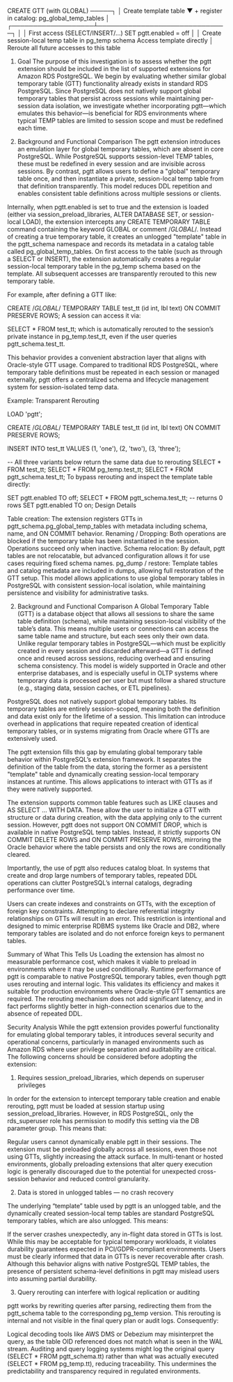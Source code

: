 CREATE GTT (with GLOBAL) ─────┐
                             │
     Create template table   ▼
         + register in catalog: pg_global_temp_tables
                             │
         ┌───────────────────┴──────────────────────────────┐
         │                                                  │
First access (SELECT/INSERT/...)                       SET pgtt.enabled = off
         │                                                  │
Create session-local temp table in pg_temp schema       Access template directly
         │
Reroute all future accesses to this table


1. Goal
The purpose of this investigation is to assess whether the pgtt extension should be included in the list of supported extensions for Amazon RDS PostgreSQL. We begin by evaluating whether similar global temporary table (GTT) functionality already exists in standard RDS PostgreSQL. Since PostgreSQL does not natively support global temporary tables that persist across sessions while maintaining per-session data isolation, we investigate whether incorporating pgtt—which emulates this behavior—is beneficial for RDS environments where typical TEMP tables are limited to session scope and must be redefined each time.

2. Background and Functional Comparison
The pgtt extension introduces an emulation layer for global temporary tables, which are absent in core PostgreSQL. While PostgreSQL supports session-level TEMP tables, these must be redefined in every session and are invisible across sessions. By contrast, pgtt allows users to define a "global" temporary table once, and then instantiate a private, session-local temp table from that definition transparently. This model reduces DDL repetition and enables consistent table definitions across multiple sessions or clients.

Internally, when pgtt.enabled is set to true and the extension is loaded (either via session_preload_libraries, ALTER DATABASE SET, or session-local LOAD), the extension intercepts any CREATE TEMPORARY TABLE command containing the keyword GLOBAL or comment /*GLOBAL*/. Instead of creating a true temporary table, it creates an unlogged "template" table in the pgtt_schema namespace and records its metadata in a catalog table called pg_global_temp_tables. On first access to the table (such as through a SELECT or INSERT), the extension automatically creates a regular session-local temporary table in the pg_temp schema based on the template. All subsequent accesses are transparently rerouted to this new temporary table.

For example, after defining a GTT like:

CREATE /*GLOBAL*/ TEMPORARY TABLE test_tt (id int, lbl text) ON COMMIT PRESERVE ROWS;
A session can access it via:

SELECT * FROM test_tt;
which is automatically rerouted to the session’s private instance in pg_temp.test_tt, even if the user queries pgtt_schema.test_tt.

This behavior provides a convenient abstraction layer that aligns with Oracle-style GTT usage. Compared to traditional RDS PostgreSQL, where temporary table definitions must be repeated in each session or managed externally, pgtt offers a centralized schema and lifecycle management system for session-isolated temp data. 



Example: Transparent Rerouting

LOAD 'pgtt';

CREATE /*GLOBAL*/ TEMPORARY TABLE test_tt (id int, lbl text) ON COMMIT PRESERVE ROWS;

INSERT INTO test_tt VALUES (1, 'one'), (2, 'two'), (3, 'three');

-- All three variants below return the same data due to rerouting
SELECT * FROM test_tt;
SELECT * FROM pg_temp.test_tt;
SELECT * FROM pgtt_schema.test_tt;
To bypass rerouting and inspect the template table directly:

SET pgtt.enabled TO off;
SELECT * FROM pgtt_schema.test_tt;  -- returns 0 rows
SET pgtt.enabled TO on;
Design Details

Table creation: The extension registers GTTs in pgtt_schema.pg_global_temp_tables with metadata including schema, name, and ON COMMIT behavior.
Renaming / Dropping: Both operations are blocked if the temporary table has been instantiated in the session. Operations succeed only when inactive.
Schema relocation: By default, pgtt tables are not relocatable, but advanced configuration allows it for use cases requiring fixed schema names.
pg_dump / restore: Template tables and catalog metadata are included in dumps, allowing full restoration of the GTT setup.
This model allows applications to use global temporary tables in PostgreSQL with consistent session-local isolation, while maintaining persistence and visibility for administrative tasks.


2. Background and Functional Comparison
A Global Temporary Table (GTT) is a database object that allows all sessions to share the same table definition (schema), while maintaining session-local visibility of the table’s data. This means multiple users or connections can access the same table name and structure, but each sees only their own data. Unlike regular temporary tables in PostgreSQL—which must be explicitly created in every session and discarded afterward—a GTT is defined once and reused across sessions, reducing overhead and ensuring schema consistency. This model is widely supported in Oracle and other enterprise databases, and is especially useful in OLTP systems where temporary data is processed per user but must follow a shared structure (e.g., staging data, session caches, or ETL pipelines).

PostgreSQL does not natively support global temporary tables. Its temporary tables are entirely session-scoped, meaning both the definition and data exist only for the lifetime of a session. This limitation can introduce overhead in applications that require repeated creation of identical temporary tables, or in systems migrating from Oracle where GTTs are extensively used.

The pgtt extension fills this gap by emulating global temporary table behavior within PostgreSQL’s extension framework. It separates the definition of the table from the data, storing the former as a persistent "template" table and dynamically creating session-local temporary instances at runtime. This allows applications to interact with GTTs as if they were natively supported.


The extension supports common table features such as LIKE clauses and AS SELECT ... WITH DATA. These allow the user to initialize a GTT with structure or data during creation, with the data applying only to the current session. However, pgtt does not support ON COMMIT DROP, which is available in native PostgreSQL temp tables. Instead, it strictly supports ON COMMIT DELETE ROWS and ON COMMIT PRESERVE ROWS, mirroring the Oracle behavior where the table persists and only the rows are conditionally cleared.

Importantly, the use of pgtt also reduces catalog bloat. In systems that create and drop large numbers of temporary tables, repeated DDL operations can clutter PostgreSQL’s internal catalogs, degrading performance over time.


Users can create indexes and constraints on GTTs, with the exception of foreign key constraints. Attempting to declare referential integrity relationships on GTTs will result in an error. This restriction is intentional and designed to mimic enterprise RDBMS systems like Oracle and DB2, where temporary tables are isolated and do not enforce foreign keys to permanent tables.



Summary of What This Tells Us
Loading the extension has almost no measurable performance cost, which makes it viable to preload in environments where it may be used conditionally.
Runtime performance of pgtt is comparable to native PostgreSQL temporary tables, even though pgtt uses rerouting and internal logic. This validates its efficiency and makes it suitable for production environments where Oracle-style GTT semantics are required.
The rerouting mechanism does not add significant latency, and in fact performs slightly better in high-connection scenarios due to the absence of repeated DDL.


Security Analysis
While the pgtt extension provides powerful functionality for emulating global temporary tables, it introduces several security and operational concerns, particularly in managed environments such as Amazon RDS where user privilege separation and auditability are critical. The following concerns should be considered before adopting the extension:

1. Requires session_preload_libraries, which depends on superuser privileges

In order for the extension to intercept temporary table creation and enable rerouting, pgtt must be loaded at session startup using session_preload_libraries. However, in RDS PostgreSQL, only the rds_superuser role has permission to modify this setting via the DB parameter group. This means that:

Regular users cannot dynamically enable pgtt in their sessions.
The extension must be preloaded globally across all sessions, even those not using GTTs, slightly increasing the attack surface.
In multi-tenant or hosted environments, globally preloading extensions that alter query execution logic is generally discouraged due to the potential for unexpected cross-session behavior and reduced control granularity.

2. Data is stored in unlogged tables — no crash recovery

The underlying “template” table used by pgtt is an unlogged table, and the dynamically created session-local temp tables are standard PostgreSQL temporary tables, which are also unlogged. This means:

If the server crashes unexpectedly, any in-flight data stored in GTTs is lost.
While this may be acceptable for typical temporary workloads, it violates durability guarantees expected in PCI/GDPR-compliant environments.
Users must be clearly informed that data in GTTs is never recoverable after crash.
Although this behavior aligns with native PostgreSQL TEMP tables, the presence of persistent schema-level definitions in pgtt may mislead users into assuming partial durability.

3. Query rerouting can interfere with logical replication or auditing

pgtt works by rewriting queries after parsing, redirecting them from the pgtt_schema table to the corresponding pg_temp version. This rerouting is internal and not visible in the final query plan or audit logs. Consequently:

Logical decoding tools like AWS DMS or Debezium may misinterpret the query, as the table OID referenced does not match what is seen in the WAL stream.
Auditing and query logging systems might log the original query (SELECT * FROM pgtt_schema.tt) rather than what was actually executed (SELECT * FROM pg_temp.tt), reducing traceability.
This undermines the predictability and transparency required in regulated environments.
